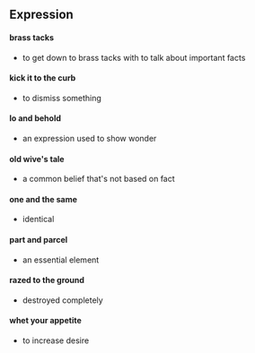 ## Expression

#### brass tacks

- to get down to brass tacks with to talk about important facts

#### kick it to the curb

- to dismiss something

#### lo and behold

- an expression used to show wonder

#### old wive's tale

- a common belief that's not based on fact

#### one and the same

- identical

#### part and parcel

- an essential element

#### razed to the ground

- destroyed completely

#### whet your appetite

- to increase desire
